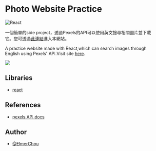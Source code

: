 # Photo Website Practice
![React](https://img.shields.io/badge/Made%20with-React-61DAFB?logo=React&style=for-the-badge)

一個簡單的side project，透過Pexels的API可以使用英文搜尋相關圖片並下載它。您可透過[此連結](https://elmerchou.github.io/photo_website/)進入本網站。

A practice website made with React,which can search images through English using Pexels' API.Visit site [here](https://elmerchou.github.io/photo_website/).

![](https://i.imgur.com/8SS4IGN.jpg)

## Libraries

- [react](https://www.npmjs.com/package/react)


## References
- [pexels API docs](https://www.pexels.com/zh-tw/api/documentation/)


## Author

- [@ElmerChou](https://github.com/elmerchou)
